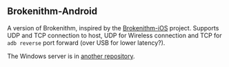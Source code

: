 ## Brokenithm-Android

A version of Brokenithm, inspired by the [Brokenithm-iOS](https://github.com/esterTion/Brokenithm-iOS) project.
Supports UDP and TCP connection to host, UDP for Wireless connection and TCP for `adb reverse` port forward (over USB for lower latency?).

The Windows server is in [another repository](https://github.com/tindy2013/Brokenithm-Android-Server).
